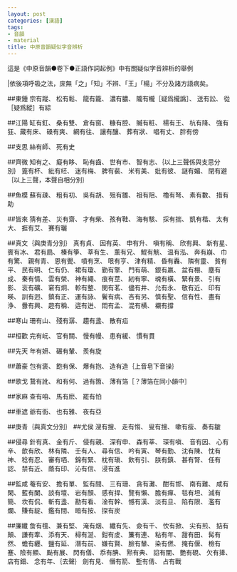 ```yaml
---
layout: post
categories: [漢語]
tags: 
- 音韻
- material
title: 中原音韻疑似字音辨析
---
```

這是《中原音韻●卷下●正語作詞起例》中有關疑似字音辨析的舉例

|依後項呼吸之法，庻無「之」「知」不辨、「王」「楊」不分及諸方語病矣。

##東鍾
宗有蹤、 松有鬆、 龍有籠、 濃有膿、 隴有櫳［疑爲攏譌］、 送有訟、 從［疑爲縱］有綜

##江陽
缸有釭、 桑有雙、 倉有窗、 糠有腔、 贓有粧、 楊有王、 杭有降、 強有狂、藏有床、 磉有爽、 網有往、 讓有釀、 葬有狀、 唱有丈、 胖有傍

##支思
絲有師、 死有史

##齊微
知有之、 癡有眵、 恥有齒、 世有市、 智有志、｛以上三聲係與支思分別｝ 篦有杯、 紕有䋔、 迷有梅、 脾有裴、 米有美、 妣有彼、 謎有媚、 閉有避｛以上三聲，本聲自相分別｝

##魚模
蘇有疎、 粗有初、 吳有胡、 殂有雛、 祖有阻、 櫓有弩、 素有數、 措有助

##皆來
猜有差、 災有齋、 才有柴、 孩有鞋、 海有駭、 採有揣、 凱有楷、 太有大、 捱有艾、 賽有曬

##真文｛與庚青分別｝
真有貞、 因有英、 申有升、 嗔有稱、 欣有興、 新有星、 賓有冰、 君有扃、 榛有箏、 莘有生、 薰有兄、 鯤有觥、 温有泓、 奔有崩、 巾有驚、 親有青、 恩有甖、 噴有烹、 哏有亨、 津有精、 昏有轟、 隣有靈、 貧有平、 民有明、 仁有仍、 裙有瓊、 勤有擎、 門有萌、 銀有嬴、 盆有棚、 塵有成、 秦有情、 雲有榮、 神有繩、 痕有莖、 紉有寧、 魂有橫、 緊有景、 引有影、 衮有礦、 窘有炯、 軫有整、 閔有茗、 儘有井、 允有永、 敬有近、 印有暎、 訓有迥、 鎮有正、 運有詠、 鬢有病、 吝有另、 慎有聖、 信有性、 盡有浄、 釁有興、 趂有稱、 逩有迸、 悶有孟、 混有横、 襯有撐

##寒山
珊有山、 殘有潺、 趲有盞、 散有疝

##桓歡
完有岏、 官有關、 慢有幔、 患有緩、 慣有貫

##先天
年有妍、 碾有輦、 羨有旋

##蕭豪
包有褒、 飽有保、 爆有抱、 造有造｛上音皂下音操｝

##歌戈
鵞有訛、 和有何、 過有箇、 薄有箔［？薄箔在同小韻中］

##家麻
查有咱、 馬有麽、 罷有怕

##車遮
爺有衙、 也有雅、 夜有亞

##庚青｛與真文分別｝
##尤侯
溲有搜、 走有㥮、 叟有搜、 嗽有瘦、 奏有皺

##侵尋
針有真、 金有斤、 侵有親、 深有申、 森有莘、 琛有嗔、 音有因、 心有辛、 歆有欣、 林有隣、 壬有人、 尋有信、 吟有寅、 琴有勤、 沈有陳、 忱有神、 稔有忍、 審有哂、 錦有緊、 枕有瑱、 飲有引、 朕有鎮、 甚有腎、 任有認、 禁有近、 蔭有印、 沁有信、 浸有進 

##監咸
菴有安、 擔有單、 監有間、 三有珊、 貪有灘、 酣有邯、 南有難、 咸有閑、 藍有闌、 談有壇、 岩有顏、 感有捍、 覽有懶、 膽有癉、 毯有坦、 減有簡、 坎有侃、 斬有盞、 勘有看、 淦有幹、 憾有漢、 淡有旦、 陷有限、 濫有爛、 賺有綻、 鑑有間、 暗有按、 探有炭

##廉纖
詹有氊、 兼有堅、 淹有烟、 纖有先、 僉有千、 忺有掀、 尖有煎、 掂有顛、 謙有牽、 添有天、 樳有涎、 鉗有䖍、 簾有連、 粘有年、 甜有田、 髯有然、 蟾有纒、 鹽有延、 潛有前、 嫌有賢、 臉有輦、 染有㒄、 掩有偃、 檢有蹇、險有顯、 颭有展、 閃有僐、 忝有腆、 㸃有典、 諂有闡、 艷有硯、 欠有撁、 店有鈿、 念有年、｛去聲｝ 劍有見、 僭有箭、 塹有倩、 占有戰
